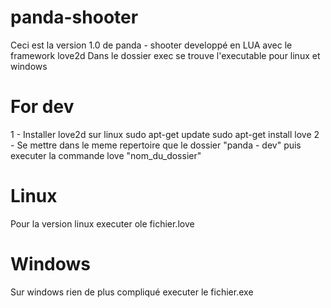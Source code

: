 # panda-shooter

Ceci est la version 1.0 de panda - shooter developpé en LUA avec le framework love2d
Dans le dossier exec se trouve l'executable pour linux et windows

# For dev

1 - Installer love2d sur linux
    sudo apt-get update
    sudo apt-get install love
2 - Se mettre dans le meme repertoire que le dossier "panda - dev" puis executer la commande 
    love "nom_du_dossier"

# Linux
Pour la version linux executer ole fichier.love

# Windows
Sur windows rien de plus compliqué executer le fichier.exe
